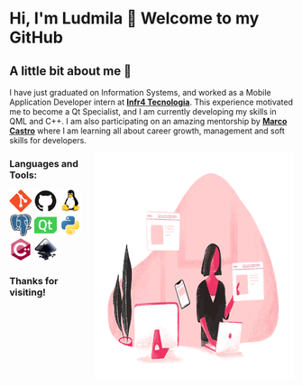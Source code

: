 # Hi, I'm Ludmila 👋 Welcome to my GitHub

## A little bit about me :raising_hand:
I have just graduated on Information Systems, and worked as a Mobile Application Developer intern at <a href="https://www.infr4.com.br/"><b>Infr4 Tecnologia</b></a>. This experience motivated me to become a Qt Specialist, and I am currently developing my skills in QML and C++. I am also participating on an amazing mentorship by <a href="https://github.com/marcodotcastro"><b>Marco Castro</b></a> where I am learning all about career growth, management and soft skills for developers.

 <img align="right" alt="GIF" src="https://github.com/bmeireles/bmeireles/blob/main/girl_coding2.gif?raw=true" width="70%" height="400px" />

<h3 align="left">Languages and Tools:</h3>
    <p align="left">
        <a href="https://stackshare.io/git" target="_blank"><img src="https://github.com/devicons/devicon/raw/master/icons/git/git-original.svg" alt="git" width="40" height="40" /></a>
        <a href="https://stackshare.io/github" target="_blank"><img src="https://github.com/devicons/devicon/raw/master/icons/github/github-original.svg" alt="github" width="40" height="40" /></a>
        <a href="https://stackshare.io/linux" target="_blank"><img src="https://github.com/devicons/devicon/raw/master/icons/linux/linux-original.svg" alt="linux" width="40" height="40" /></a>
	<a href="https://stackshare.io/postgresql" target="_blank"><img src="https://github.com/devicons/devicon/raw/master/icons/postgresql/postgresql-original.svg" alt="postgresql" width="40" height="40" /></a>
        <a href="https://stackshare.io/qt" target="_blank"><img src="https://github.com/devicons/devicon/raw/master/icons/qt/qt-original.svg" alt="qt" width="40" height="40" /></a>
        <a href="https://stackshare.io/python" target="_blank"><img src="https://github.com/devicons/devicon/raw/master/icons/python/python-original.svg" alt="python" width="40" height="40" /></a>
        <a href="https://stackshare.io/cplusplus" target="_blank"><img src="https://github.com/devicons/devicon/raw/master/icons/cplusplus/cplusplus-original.svg" alt="cplusplus" width="40" height="40" /></a>
  <a href="https://stackshare.io/inkscape" target="_blank"><img src="https://github.com/devicons/devicon/raw/master/icons/inkscape/inkscape-original.svg" alt="inkscape" width="40" height="40" /></a>
    </p>
    


<div align="left">
<h3>Thanks for visiting!</h3>
</div>
